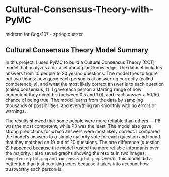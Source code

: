 # Cultural-Consensus-Theory-with-PyMC
midterm for Cogs107 - spring quarter
## Cultural Consensus Theory Model Summary

In this project, I used PyMC to build a Cultural Consensus Theory (CCT) model that analyzes a dataset about plant knowledge. The dataset includes answers from 10 people to 20 yes/no questions. The model tries to figure out two things: how good each person is at answering correctly (called competence, `D`), and what the most likely correct answer is to each question (called consensus, `Z`). I gave each person a starting range of how competent they might be (between 0.5 and 1.0), and each answer a 50/50 chance of being true. The model learns from the data by sampling thousands of possibilities, and everything ran smoothly with no errors or warnings.

The results showed that some people were more reliable than others — P6 was the most competent, while P3 was the least. The model also gave strong predictions for which answers were most likely correct. I compared the model’s answers to a simple majority vote for each question and found that they matched on 19 out of 20 questions. The one difference (question 2) happened because the model trusted the more reliable informants over the majority. I also saved graphs showing the results in two images: `competence_plot.png` and `consensus_plot.png`. Overall, this model did a better job than just counting votes because it takes into account how trustworthy each person is.

